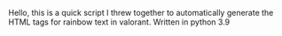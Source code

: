 Hello, this is a quick script I threw together to automatically generate the HTML tags for rainbow text in valorant. Written in python 3.9
